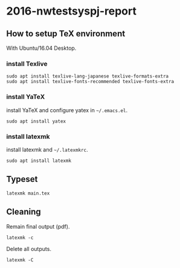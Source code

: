 # 2016-nwtestsyspj-report

## How to setup TeX environment
With Ubuntu/16.04 Desktop.

### install Texlive
```
sudo apt install texlive-lang-japanese texlive-formats-extra
sudo apt install texlive-fonts-recommended texlive-fonts-extra
```

### install YaTeX

install YaTeX and configure yatex in `~/.emacs.el`.
```
sudo apt install yatex
```

### install latexmk
install latexmk and `~/.latexmkrc`.
```
sudo apt install latexmk
```

## Typeset

```
latexmk main.tex
```

## Cleaning

Remain final output (pdf).
```
latexmk -c
```

Delete all outputs.
```
latexmk -C
```
